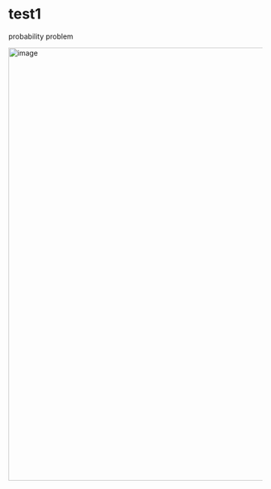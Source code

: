 # test1
probability problem 







<img width="860" alt="image" src="https://user-images.githubusercontent.com/41644480/229574669-ee016697-fac8-4529-b668-a3898e907464.png">
